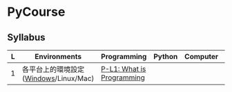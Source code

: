 # PyCourse

## Syllabus

| L | Environments | Programming | Python | Computer | Note |
|---|---|---|---|---|---|
| 1 | 各平台上的環境設定([Windows](Environments/windows.md)/Linux/Mac) | [P-L1: What is Programming](Programming/P-Lesson-1-what-is-programming.ipynb) | | | |
